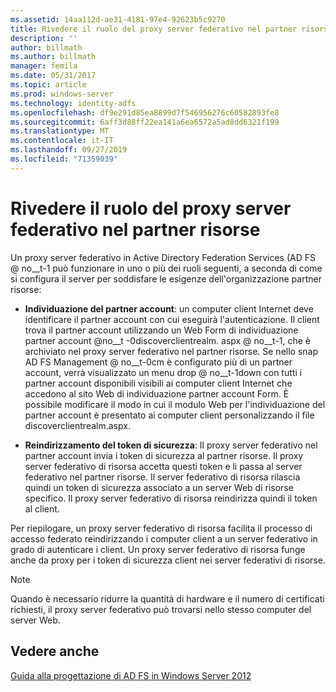 ```yaml
---
ms.assetid: 14aa112d-ae31-4181-97e4-92623b5c9270
title: Rivedere il ruolo del proxy server federativo nel partner risorse
description: ''
author: billmath
ms.author: billmath
manager: femila
ms.date: 05/31/2017
ms.topic: article
ms.prod: windows-server
ms.technology: identity-adfs
ms.openlocfilehash: df9e291d85ea8899d7f546956276c60582893fe8
ms.sourcegitcommit: 6aff3d88ff22ea141a6ea6572a5ad8dd6321f199
ms.translationtype: MT
ms.contentlocale: it-IT
ms.lasthandoff: 09/27/2019
ms.locfileid: "71359039"
---
```

# <a name="review-the-role-of-the-federation-server-proxy-in-the-resource-partner"></a>Rivedere il ruolo del proxy server federativo nel partner risorse

Un proxy server federativo in Active Directory Federation Services \(AD FS @ no__t-1 può funzionare in uno o più dei ruoli seguenti, a seconda di come si configura il server per soddisfare le esigenze dell'organizzazione partner risorse:  
  
-   **Individuazione del partner account**: un computer client Internet deve identificare il partner account con cui eseguirà l'autenticazione. Il client trova il partner account utilizzando un Web Form di individuazione partner account @no__t -0discoverclientrealm. aspx @ no__t-1, che è archiviato nel proxy server federativo nel partner risorse. Se nello snap AD FS Management @ no__t-0cm è configurato più di un partner account, verrà visualizzato un menu drop @ no__t-1down con tutti i partner account disponibili visibili ai computer client Internet che accedono al sito Web di individuazione partner account Form. È possibile modificare il modo in cui il modulo Web per l'individuazione del partner account è presentato ai computer client personalizzando il file discoverclientrealm.aspx.  
  
-   **Reindirizzamento del token di sicurezza**: Il proxy server federativo nel partner account invia i token di sicurezza al partner risorse. Il proxy server federativo di risorsa accetta questi token e li passa al server federativo nel partner risorse. Il server federativo di risorsa rilascia quindi un token di sicurezza associato a un server Web di risorse specifico. Il proxy server federativo di risorsa reindirizza quindi il token al client.  
  
Per riepilogare, un proxy server federativo di risorsa facilita il processo di accesso federato reindirizzando i computer client a un server federativo in grado di autenticare i client. Un proxy server federativo di risorsa funge anche da proxy per i token di sicurezza client nei server federativi di risorse.  
  
> [!NOTE]  
> Quando è necessario ridurre la quantità di hardware e il numero di certificati richiesti, il proxy server federativo può trovarsi nello stesso computer del server Web.  
  
## <a name="see-also"></a>Vedere anche
[Guida alla progettazione di AD FS in Windows Server 2012](AD-FS-Design-Guide-in-Windows-Server-2012.md)


